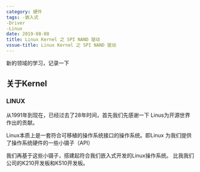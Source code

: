 ```yaml
---
category: 硬件
tags: -嵌入式 
-Driver 
-Linux
date: 2019-08-08
title: Linux Kernel 之 SPI NAND 驱动
vssue-title: Linux Kernel 之 SPI NAND 驱动
---
```


新的领域的学习，记录一下

<!-- more -->

## 关于Kernel

### LINUX

从1991年到现在，已经过去了28年时间，首先我们先感谢一下 Linus为开源世界作出的贡献。

Linux本质上是一套符合可移植的操作系统接口的操作系统。即Linux 为我们提供了操作系统硬件的一些小镊子（API）

我们再基于这些小镊子，搭建起符合我们嵌入式开发的Linux操作系统。 比我我们公司的K210开发板和K510开发板。

